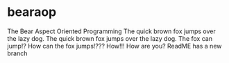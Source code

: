# bearaop
The Bear Aspect Oriented Programming
The quick brown fox jumps over the lazy dog. The quick brown fox jumps over the lazy dog.
The fox can jump!?
How can the fox jumps!???
How!!!
How are you?
ReadME has a new branch